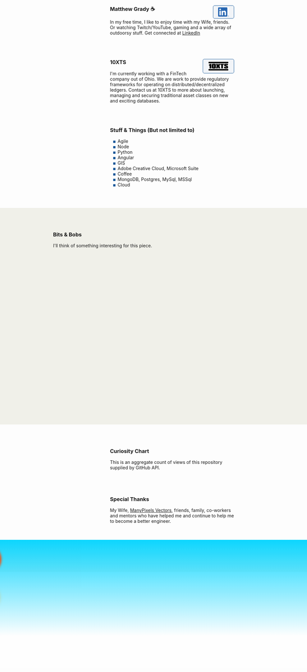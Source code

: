 <link rel="apple-touch-icon" sizes="180x180" href="/apple-touch-icon.png">
<link rel="icon" type="image/png" sizes="32x32" href="/favicon-32x32.png">
<link rel="icon" type="image/png" sizes="16x16" href="/favicon-16x16.png">
<link rel="manifest" href="/site.webmanifest">
<link rel="stylesheet" href="https://cdnjs.cloudflare.com/ajax/libs/animate.css/4.1.1/animate.min.css" />
<link rel="stylesheet" href="https://cdn.jsdelivr.net/gh/openlayers/openlayers.github.io@master/en/v6.8.1/css/ol.css" type="text/css">

<style>
.map {
	width: 100%;
	height: 500px;
}
</style>
<script src="https://cdn.jsdelivr.net/gh/openlayers/openlayers.github.io@master/en/v6.8.1/build/ol.js"></script>

<div class="row">
	<div class="row-logo" style="background-image:url('./Watermelon_Monochromatic.svg');"></div>
	<div class="row-item">
		<h3>Matthew Grady ☕ <a href="https://linkedin.com/in/matthew-grady-7b752a16"><img class="hover-friends" src="./LI-In-Bug.png" style=" float: right; max-width: 66px;
    padding: 5px 15px;
    border: 1px solid #155799; 
    background: rgba(21, 87, 153, .05);
    border-radius: 5px; max-height: 29.06px;"></a></h3>
		<div id="about"></div> In my free time, I like to enjoy time with my Wife, friends. Or watching Twitch/YouTube, gaming and a wide array of outdoorsy stuff. Get connected at <a href="https://linkedin.com/in/matthew-grady-7b752a16">LinkedIn</a>
	</div>
</div>
<script>
function sleep(ms) {
  return new Promise(resolve => setTimeout(resolve, ms));
}
document.getElementById("about").innerHTML = "Hi, I'm Matthew. I do solo and agile full-stack stuff and things from behind a monitor ( or 2, or 3 ).";
const header = document.getElementsByTagName("header");
window.onwheel = function(event) {
	headerScrollFunction(event)
};

function headerScrollFunction(event) {

	if(document.documentElement.scrollTop > 10 && event.deltaY > 0) {
		header[0].classList.remove('expand');
		header[0].classList.add('collapse');
	} else if(document.documentElement.scrollTop < 10 && event.deltaY < 0) {
		header[0].classList.remove('collapse');
		header[0].classList.add('expand');
		window.scrollTo(0, 0);
	} 

}
</script>
<style>

.parachute {
    margin: 200px;
    width: 400px;
    animation: xAxis 60s infinite cubic-bezier(0.02, 0.01, 0.21, 1);
    position: absolute;
    z-index: 99;
    top: 16.66px;
    left: 100px;
}
	
.parachute__img {
    animation: yAxis 60s infinite cubic-bezier(0.3, 0.27, 0.07, 1.64);
}

.parachute__img:before {
      content: "";
      display: block;
      width: 15px;
      height: 15px;
      background: url("https://dl.dropboxusercontent.com/s/7xthrrako1qpxy9/parachute.svg")
        no-repeat;
      animation: swing ease-in-out 1s infinite alternate;
      transform-origin: center -20px;
 }

.plane {
  background: url("https://dl.dropboxusercontent.com/s/egcs4ohbyrfa39n/aeroplane.svg")
    no-repeat;
  width: 42px;
  height: 42px;
  position: absolute;
  z-index: 99;
  top: -16px;
  left: -108px;
  animation: right linear 30s infinite;
}

@keyframes yAxis {
  33% {
    animation-timing-function: cubic-bezier(0.02, 0.01, 0.21, 1);
    transform: translateY(-200px);
  }
  66% {
    animation-timing-function: cubic-bezier(0, .2, -1.42, -6);
    transform: translateY(-200px);
  }
}

@keyframes xAxis {
  33% {
    animation-timing-function: cubic-bezier(0.3, 0.27, 0.07, 1.64);
    transform: translateX(700px);
  } 
  66% {
    animation-timing-function: cubic-bezier(0, 0, -1.15, -6.64);
    transform: translateX(700px);
  }
}

@keyframes swing {
  0% {
    transform: rotate(5deg);
  }
  100% {
    transform: rotate(-5deg);
  }
}


@keyframes right {
  0% {
    left: -108px;
  }	
  25% {
    left: calc(25% + 108px);
  }
  35% {
    left: calc(35% + 108px);
    top: 12px;
  }
  50% {
    left: calc(50% + 108px);
    top: 12px;
  }
  75% {
    left: calc(75% + 108px);
    top: 5px;
  }
  100% {
    left: calc(100% + 108px);
  }
}

.page-header {
	background-image: url('1610.m00.i125.n015.S.c12.310635362 Vector cartoon blue cloudy sky horizontal seamless pattern.jpg') !important;
	background-size: 85%;
	background-repeat: repeat;
	background-position: 0 0;
	/*adjust s value for speed*/
	animation: animatedBackground 850s linear infinite;
	z-index: 99;
	-webkit-box-shadow: 0px 10px 50px 13px #FFFFFF;
	box-shadow: 0px 10px 50px 13px #FFFFFF;
}

.page-header:after,
.page-header:before {
	content: '';
	display: block;
	position: absolute;
	top: 0;
	bottom: 0;
	left: 0;
	right: 0;
	mix-blend-mode: hard-light;
}

.page-header:before {
	background: linear-gradient(0deg, rgba(255, 255, 255, .4) 25%, rgba(0, 212, 255, 0.3) 100%);
	animation: OpacityAnim 60s ease-in-out 0s infinite alternate;
	border-bottom: 4px rgba(255, 255, 255, .4) solid;
}

.page-header:after {
	background: linear-gradient(0deg, rgba(85, 48, 83, 0.65) 25%, rgba(85, 48, 83, 0.45) 100%), rgba(0, 0, 0, .35) url('stars.png') repeat;
	animation: OpacityAnim 60s ease-in-out -60s infinite alternate, animatedBackground 1200s linear infinite;
	border-bottom: 4px rgba(0, 0, 0, .3) solid;
}

@keyframes OpacityAnim {
	0% {
		opacity: 1.0
	}

	100% {
		opacity: 0.0
	}
}

@keyframes animatedBackground {
	from {
		background-position: 0 0;
	}

	/*use negative width if you want it to flow right to left else and positive for left to right*/
	to {
		background-position: -10000px 0;
	}
}

.row {
	display: flex;
	margin-bottom: 50px;
	scroll-snap-align: start;
    z-index;99;
}

.row-logo {
	margin-right: 1rem;
    width: 100px;
    height: 100px;
    max-width: 100px;
    margin-right: 1rem;
    min-width: 100px;
    max-height: 100px;
    min-height: 100%;
    background-size: 100px 100px;
}

.row-logo:after {
	content: '';
	display: block;
	position: relative;
	top: -100px;
	bottom: 0;
	left: 0;
	right: 0;
    width: 100px;
    height: 100px;
}

.row-logo:before {
	content: '';
	display: block;
	position: relative;
	top: 0;
	bottom: 0;
	left: 0;
	right: 0;
    width: 100px;
    height: 100px;
}

.row-item {}

ul li {
	list-style-image: radial-gradient(circle, #155799, #155799);
	list-style-border: 1px solid #155799;
}

.collapse {
	display: flex;
	justify-content: center;
	align-items: center;
	animation: collapse .5s ease forwards, animatedBackground 850s linear infinite;
	background-size: 85%;
	background-repeat: repeat;
	background-position: 0 0;
}

.project-name {
	z-index: 100;
	position: relative;
}

.page-header a {
	z-index: 100;
	position: relative;
	color: rgba(255, 255, 255, .9);
	background-color: rgba(0, 0, 0, .4);
	border-color: white;
}

.collapse .project-name {
	font-size: 12px;
}

.collapse a.btn {
	display: none;
}

.expand {
	animation: expand .5s ease forwards, animatedBackground 850s linear infinite;
	padding-top: 80px;
	padding-bottom: 80px;
	background-size: 85%;
	background-repeat: repeat;
	background-position: 0 0;
}

.bottom-left {
	position: fixed;
	bottom: 18px;
	left: -10px;
}

.top-right {
	position: fixed;
	top: 60px;
	right: 00px;
}

.page-header {
	background-image: linear-gradient(120deg, #155799, #fff);
	position: sticky;
	top: 0px;
	padding-top: 80px;
	padding-bottom: 80px;
}

.main-content h1,
.main-content h2,
.main-content h3,
.main-content h4,
.main-content h5,
.main-content h6 {
	color: #155799;
}

@keyframes collapse {
	from {
		padding-top: 80px;
		padding-bottom: 80px;
	}

	to {
		padding-top: 2px;
		padding-bottom: 2px;
	}
}

@keyframes expand {
	from {
		padding-top: 2px;
		padding-bottom: 2px;
	}

	to {
		padding-top: 80px;
		padding-bottom: 80px;
	}
}

.flex-grow {
 flex-grow: 1;
}
.wide-stuffs {
 padding: 50px;
 background: rgb(240, 240, 233);
}
</style>

<div class="parachute">
  <div class="parachute__img"></div>
</div>

<div class="plane">
  
</div>

<div class="row">
	<div class="row-logo" style="background-image:url('./Statue of liberty_Monochromatic.svg');"></div>
	<div class="row-item">
		<h3>10XTS <a href="mailto: info@10xts.com"><img src="./10xts.png" style=" float: right; max-width: 66px;
    padding: 5px 15px;
    border: 1px solid #155799; 
    background: rgba(21, 87, 153, .05);
    border-radius: 5px;"></a></h3> I'm currently working with a FinTech company out of Ohio. We are work to provide regulatory frameworks for operating on distributed/decentralized ledgers. Contact us at 10XTS to more about launching, managing and securing traditional asset classes on new and exciting databases.
	</div>
</div>
<div class="row">
	<div class="row-logo" style="background-image:url('./Data Arranging_Monochromatic.svg');"></div>
	<div class="row-item">
		<h3>Stuff & Things (But not limited to)</h3>
		<ul>
			<li>Agile</li>
			<li>Node</li>
			<li>Python</li>
			<li>Angular</li>
			<li>GIS</li>
			<li>Adobe Creative Cloud, Microsoft Suite</li>
			<li>Coffee</li>
			<li>MongoDB, Postgres, MySql, MSSql</li>
			<li>Cloud</li>
		</ul>
	</div>
</div>
<div class="row wide-stuffs" style="width: 100vw; z-index: 101; position: relative;
    margin: 0px;
    margin-left: calc(50% - 50vw);
    margin-bottom: 50px;">
	<div class="row-logo" style="background-image:url('./America_Monochromatic.svg');"></div>
	<div class="row-item flex-grow">
		<h3>Bits & Bobs</h3> I'll think of something interesting for this piece. <div id="map" class="map"></div>
		<script type="text/javascript">

			const parser = new DOMParser();

/* Async function used to retrieve start and end time from RADAR_1KM_RRAI layer GetCapabilities document */
async function getRadarStartEndTime() {
  let response = await fetch(
    "https://geo.weather.gc.ca/geomet/?lang=en&service=WMS&request=GetCapabilities&version=1.3.0&LAYERS=RADAR_1KM_RRAI"
  );
  let data = await response
    .text()
    .then((data) =>
      parser
        .parseFromString(data, "text/xml")
        .getElementsByTagName("Dimension")[0]
        .innerHTML.split("/")
    );
  return [new Date(data[0]), new Date(data[1])];
}

let frameRate = 1.0; // frames per second
let animationId = null;
let startTime = null;
let endTime = null;
let current_time = null;

let layers = [
	new ol.layer.Tile({
		source: new ol.source.XYZ({
			attributions: 'Copyright:© 2013 ESRI, i-cubed, GeoEye',
			url: 'https://services.arcgisonline.com/arcgis/rest/services/' + 'ESRI_Imagery_World_2D/MapServer/tile/{z}/{y}/{x}',
			maxZoom: 15,
			projection: 'EPSG:4326',
			tileSize: 512, // the tile size supported by the ArcGIS tile service
			maxResolution: 180 / 512, // Esri's tile grid fits 180 degrees on one 512 px tile
			wrapX: true,
		}),
	}),
    new ol.layer.Image({
        source: new ol.source.ImageWMS({
          format: "image/png",
          url: "https://geo.weather.gc.ca/geomet/",
          params: { LAYERS: "RADAR_1KM_RRAI", TILED: true },
          transition: 0
        }),
        opacity: .5
    })
];

let map = new ol.Map({
	target: "map",
	layers: layers,
	view: new ol.View({
		center: [ -81.37, 28.53 ],
		projection: 'EPSG:4326',
		zoom: 6,
		minZoom: 2,
	}),
});

function updateInfo(current_time) {
   // No Info Container At This time
}

function setTime() {
  current_time = current_time;
  if (current_time === null) {
    current_time = startTime;
  } else if (current_time >= endTime) {
    current_time = startTime;
  } else {
    current_time = new Date(
      current_time.setMinutes(current_time.getMinutes() + 10)
    );
  }
  layers[1]
    .getSource()
    .updateParams({ TIME: current_time.toISOString().split(".")[0] + "Z" });
  layers[2]
    .getSource()
    .updateParams({ TIME: current_time.toISOString().split(".")[0] + "Z" });
  updateInfo(current_time);
}

getRadarStartEndTime().then((data) => {
  startTime = data[0];
  endTime = data[1];
  setTime();
});

let stop = function () {
  if (animationId !== null) {
    window.clearInterval(animationId);
    animationId = null;
  }
};

let play = function () {
  stop();
  animationId = window.setInterval(setTime, 1000 / frameRate);
};
		</script>
	</div>
</div>
<div class="row">
	<div class="row-logo" style="background-image:url('./Spotlight _Monochromatic.svg');"></div>
	<div class="row-item">
		<h3>Curiosity Chart</h3> This is an aggregate count of views of this repository supplied by GitHub API. <section id="curiosity-container" class="curiosity-container"></section>
	</div>
</div>
<script src="https://d3js.org/d3.v3.min.js"></script>
<script src="https://cdnjs.cloudflare.com/ajax/libs/jquery/3.6.0/jquery.min.js" integrity="sha512-894YE6QWD5I59HgZOGReFYm4dnWc1Qt5NtvYSaNcOP+u1T9qYdvdihz0PPSiiqn/+/3e7Jo4EaG7TubfWGUrMQ==" crossorigin="anonymous" referrerpolicy="no-referrer"></script>
<script>
// Set the dimensions of the canvas / graph
const margin = {
		top: 30,
		right: 20,
		bottom: 30,
		left: 50
	},
	width = 600 - margin.left - margin.right,
	height = 270 - margin.top - margin.bottom;
// Parse the date / time
const parseDate = d3.time.format("%d-%b-%y").parse;
// Set the ranges
const x = d3.scale.ordinal().rangeRoundBands([0, width], 1);
const y = d3.scale.linear().range([height, 0]);
// Define the axes
const xAxis = d3.svg.axis().scale(x).orient("bottom");
const yAxis = d3.svg.axis().scale(y).orient("left").ticks(3);
// Define the line
const valueline = d3.svg.line().interpolate("basis").x(function(d) {
	return x(d.superposition);
}).y(function(d) {
	return y(d.value);
});
// Adds the svg canvas
const svg = d3.select("section").append("svg").attr("width", width + margin.left + margin.right).attr("height", height + margin.top + margin.bottom).append("g").attr("transform", "translate(" + margin.left + "," + margin.top + ")");
window.sneakyVariable = [];
$.ajax({
	url: 'https://api.countapi.xyz/hit/coffeestained.github.io/about-this-dev',
	type: 'GET',
	success: function(data) {
		const past = {
			value: (data.value - 1) / 2,
			superposition: 'The Past'
		};
		window.sneakyVariable.push(past);
		$.ajax({
			url: 'https://api.countapi.xyz/hit/coffeestained.github.io/about-this-dev',
			type: 'GET',
			success: function(data) {
				const present = {
					value: (data.value) / 2,
					superposition: 'The Present'
				};
				window.sneakyVariable.push(present);
				window.sneakyVariable.forEach(function(d) {
					d.superposition = d.superposition;
					d.value = +d.value;
				});
				// Scale the range of the data
				x.domain(d3.extent(window.sneakyVariable, function(d) {
					return d.superposition;
				}));
				y.domain([0, d3.max(window.sneakyVariable, function(d) {
					return d.value;
				})]);
				// Add the valueline path.
				//svg.append("path")	
				//.attr("class", "line")
				//.attr("d", valueline(window.sneakyVariable));
				// Add the X Axis
				svg.append("g").attr("class", "x axis").attr("transform", "translate(0," + height + ")").call(xAxis);
				// Add the Y Axis
				svg.append("g").attr("class", "y axis").call(yAxis);
				svg.selectAll(".dot").data(window.sneakyVariable, function(d) {
					return d.value
				}).enter().append("circle").attr("r", 3).attr("cx", function(d, i) {
					if(i == 0) return 175;
					else return 350;
				}).attr("cy", function(d) {
					return d.value
				}).attr("fill", function(d) {
					return '#155799';
				});
				// Add the line
				svg.append("path").datum(data).attr("fill", "none").attr("stroke", "steelblue").attr("stroke-width", 1.5).attr("d", d3.svg.line().x(function(d) {
					return x(d.superposition)
				}).y(function(d) {
					return y(d.value)
				}))
			},
			error: function(request, error) {
				alert("Request: " + JSON.stringify(request));
			}
		});
	},
	error: function(request, error) {
		alert("Request: " + JSON.stringify(request));
	}
});
const element = document.querySelector("h1");
element.classList.add('animate__animated');
window.sneakyAnimationEnum = ['animate__bounce', 'animate__pulse', 'animate__rubberBand', 'animate__shakeX', 'animate__shakeY', 'animate__swing', 'animate__tada', 'animate__jello', 'animate__heartBeat'];
window.sneakyCurrentAnimation = window.sneakyAnimationEnum[Math.floor(Math.random() * window.sneakyAnimationEnum.length)];
element.classList.add(window.sneakyCurrentAnimation);
element.addEventListener("mouseover", event => {
	element.classList.remove(window.sneakyCurrentAnimation);
	let current = window.sneakyAnimationEnum[Math.floor(Math.random() * window.sneakyAnimationEnum.length)];
	window.sneakyCurrentAnimation = current;
	element.classList.add(current);
});
window.hoverFriends = document.querySelectorAll('div.row-logo');
console.log(hoverFriends);
window.hoverFriends.forEach(element => {
	element.classList.add('animate__animated');
	element.addEventListener("mouseover", event => {
		element.classList.remove(window.sneakyCurrentAnimation);
		let current = window.sneakyAnimationEnum[Math.floor(Math.random() * window.sneakyAnimationEnum.length)];
		window.sneakyCurrentAnimation = current;
		element.classList.add(current);
	});
});

</script>
<style>
.absolute { position: absolute; color: white; }
#curiosity-container > path {
	stroke: #155799;
	stroke-width: 2;
	fill: none;
}

.axis path,
.axis line {
	fill: none;
	stroke: #8ba9c7;
	stroke-width: 1;
	shape-rendering: crispEdges;
}

.dot {
	fill: #155799;
	stroke: #fff;
}

.footer-stuffs {
    background: url('./Landscape-agriculture.svg');
    background-size: cover;
    height: 400px;
}
.footer-stuffs:after,
.footer-stuffs:before {
    content: '';
    display: block;
    position: absolute;
    left: 0;
    right: 0;
    mix-blend-mode: multiply;
    height: 400px;
    margin-top: -50px;
}
.footer-stuffs:before {
	background: linear-gradient(0deg, rgba(255, 255, 255, .4) 25%, rgba(0, 212, 255, 0.95) 100%);
	animation: OpacityAnim 60s ease-in-out 0s infinite alternate;
    mix-blend-mode: initial;
}
.footer-stuffs:after {
	background: linear-gradient(0deg, rgba(85, 48, 83, 0.65) 25%, rgba(85, 48, 83, 0.45) 100%), rgba(0, 0, 0, .35) url('stars.png') repeat;
	animation: OpacityAnim 60s ease-in-out -60s infinite alternate, animatedBackground 1200s linear infinite;
}

.site-footer { position: absolute; color: white; } 
.site-footer-credits { color: white; }
	.cloud{
  z-index:1
}
	
</style>
<div class="row">
	<div class="row-logo" style="background-image:url('./Brainstorming session _Monochromatic.svg');"></div>
	<div class="row-item">
		<h3>Special Thanks</h3> My Wife, <a href="https://www.manypixels.co/gallery">ManyPixels Vectors</a>, friends, family, co-workers and mentors who have helped me and continue to help me to become a better engineer.
	</div>
</div>

<script>
	
</script>

<div class="row wide-stuffs footer-stuffs" style="    position: absolute;
    left: 0px;
    right: 0px;
    margin: 0px;
    margin-left: calc(50% - 50vw);">
	


</div>
<style>
.rocket {
position: absolute;
    width: 40px;
    left: -300px;
    z-index: 200;
}
 .rocket .rocket-body {
	 width: 40px;
	 left: calc(50% - 50px);
	 animation: bounce 0.5s infinite;
}
 .rocket .rocket-body .body {
	 background-color: #dadada;
	 height: 180px;
	 left: calc(50% - 50px);
	 border-top-right-radius: 100%;
	 border-top-left-radius: 100%;
	 border-bottom-left-radius: 50%;
	 border-bottom-right-radius: 50%;
	 border-top: 5px solid #f5f5f5;
}
 .rocket .rocket-body:before {
	 content: '';
	 position: absolute;
	 left: calc(50% - 24px);
	 width: 48px;
	 height: 13px;
	 background-color: #554842;
	 bottom: -13px;
	 border-bottom-right-radius: 60%;
	 border-bottom-left-radius: 60%;
}
 .rocket .window {
	 position: absolute;
	 width: 20px;
	 height: 20px;
	 border-radius: 100%;
	 background-color: #a75248;
	 left: calc(50% - 10px);
	 top: 40px;
	 border: 5px solid #b4b2b2;
}
 .rocket .fin {
	 position: absolute;
	 z-index: -100;
	 height: 55px;
	 width: 25px;
	 background-color: #a75248;
}
 .rocket .fin-left {
	 left: -20px;
	 top: calc(100% - 55px);
	 border-top-left-radius: 80%;
	 border-bottom-left-radius: 20%;
}
 .rocket .fin-right {
	 right: -20px;
	 top: calc(100% - 55px);
	 border-top-right-radius: 80%;
	 border-bottom-right-radius: 20%;
}
 .rocket .exhaust-flame {
	 position: absolute;
	 top: 90%;
	 width: 28px;
	 background: linear-gradient(to bottom, transparent 10%, #f5f5f5 100%);
	 height: 150px;
	 left: calc(50% - 14px);
	 animation: exhaust 0.2s infinite;
}
 .rocket .exhaust-fumes li {
	 width: 60px;
	 height: 60px;
	 background-color: #f5f5f5;
	 list-style: none;
	 position: absolute;
	 border-radius: 100%;
}
 .rocket .exhaust-fumes li:first-child {
	 width: 200px;
	 height: 200px;
	 bottom: -300px;
	 animation: fumes 5s infinite;
}
 .rocket .exhaust-fumes li:nth-child(2) {
	 width: 150px;
	 height: 150px;
	 left: -120px;
	 top: 260px;
	 animation: fumes 3.2s infinite;
}
 .rocket .exhaust-fumes li:nth-child(3) {
	 width: 120px;
	 height: 120px;
	 left: -40px;
	 top: 330px;
	 animation: fumes 3s 1s infinite;
}
 .rocket .exhaust-fumes li:nth-child(4) {
	 width: 100px;
	 height: 100px;
	 left: -170px;
	 animation: fumes 4s 2s infinite;
	 top: 380px;
}
 .rocket .exhaust-fumes li:nth-child(5) {
	 width: 130px;
	 height: 130px;
	 left: -120px;
	 top: 350px;
	 animation: fumes 5s infinite;
}
 .rocket .exhaust-fumes li:nth-child(6) {
	 width: 200px;
	 height: 200px;
	 left: -60px;
	 top: 280px;
	 animation: fumes2 10s infinite;
}
 .rocket .exhaust-fumes li:nth-child(7) {
	 width: 100px;
	 height: 100px;
	 left: -100px;
	 top: 320px;
}
 .rocket .exhaust-fumes li:nth-child(8) {
	 width: 110px;
	 height: 110px;
	 left: 70px;
	 top: 340px;
}
 .rocket .exhaust-fumes li:nth-child(9) {
	 width: 90px;
	 height: 90px;
	 left: 200px;
	 top: 380px;
	 animation: fumes 20s infinite;
}
 @keyframes fumes {
	 50% {
		 transform: scale(1.5);
		 background-color: transparent;
	}
	 51% {
		 transform: scale(0.8);
	}
	 100% {
		 background-color: #f5f5f5;
		 transform: scale(1);
	}
}
 @keyframes bounce {
	 0% {
		 transform: translate3d(0px, 0px, 0);
	}
	 50% {
		 transform: translate3d(0px, -4px, 0);
	}
	 100% {
		 transform: translate3d(0px, 0px, 0);
	}
}
 @keyframes exhaust {
	 0% {
		 background: linear-gradient(to bottom, transparent 10%, #f5f5f5 100%);
	}
	 50% {
		 background: linear-gradient(to bottom, transparent 8%, #f5f5f5 100%);
	}
	 75% {
		 background: linear-gradient(to bottom, transparent 12%, #f5f5f5 100%);
	}
}
 @keyframes fumes2 {
	 50% {
		 transform: scale(1.1);
	}
}
	
	
.container {
	margin: 0 auto;
	width: 60px;
	height: 60px;
	top: 13%;
	transform-origin: center top;
	animation-name: flicker;
	animation-duration: 3ms;
	animation-delay: 200ms;
	animation-timing-function: ease-in;
	animation-iteration-count: infinite;
	animation-direction: alternate;
}
.flame {
	bottom: 0;
	position: absolute;
	border-bottom-right-radius: 50%;
	border-bottom-left-radius: 50%;
	border-top-left-radius: 50%;
	transform: rotate(135deg) scale(1.5, 1.5);
  -moz-transform: rotate(135deg) scale(1.5, 1.5);
  -webkit-transform: rotate(135deg) scale(1.5, 1.5);
  -o-transform: rotate(135deg) scale(1.5, 1.5);
}
.yellow {
	left: 15px;
	width: 30px;
	height: 30px;
	background: gold;
	box-shadow: 0px 0px 9px 4px gold;
}
.orange {
	left: 10px;
	width: 40px;
	height: 40px;
	background: orange;
	box-shadow: 0px 0px 9px 4px orange;
}
.red {
	left: 5px;
	top: 20px;
	width: 50px;
	height: 50px;
	background: OrangeRed;
	border: 1px solid OrangeRed;
	box-shadow: 0px 0px 5px 4px OrangeRed;
}
.white {
	left: 15px;
	top: 20px;
	width: 30px;
	height: 30px;
	background: white;
	box-shadow: 0px 0px 9px 4px white;
}
.circle {
	border-radius: 50%;
	position: absolute;
}
.blue {
	width: 10px;
	height: 10px;
	left: 25px;
	top: 5px;
	background: SlateBlue;
	box-shadow: 0px 0px 15px 10px #4fc1e9;
}
.black {
	width: 40px;
	height: 40px;
	left: 10px;
	top: -30px;
	background: #ddd;
	border: 1px solid #282A3A;
	box-shadow: 0px 0px 10px 10px #282A3A;
}
 @keyframes flicker {
 0% {
transform: rotate(-1deg);
   -moz-transform: rotate(-1deg);
   -webkit-transform: rotate(-1deg);
}
 20% {
transform: rotate(1deg);
   -moz-transform: rotate(1deg);
   -webkit-transform: rotate(1deg);
}
 40% {
transform: rotate(-1deg);
   -moz-transform: rotate(-1deg);
   -webkit-transform: rotate(-1deg);
}
 60% {
transform: rotate(1deg) scaleY(1.04);
}
 80% {
transform: rotate(-2deg) scaleY(0.92);
   -moz-transform: rotate(-2deg) scaleY(0.92);
   -webkit-transform: rotate(-2deg) scaleY(0.92);
}
 100% {
   transform: rotate(1deg);
   -webkit-transform: rotate(1deg);
   -moz-transform: rotate(1deg);
   }
}
 
</style>
<div style="z-index:100; position: relative; bottom: 0px; top: 0px; left: 0px;">
  <div id="rocket" class="rocket" style="bottom: -200px">
    <div class="rocket-body">
      <div class="body"></div>
      <div class="fin fin-left"></div>
      <div class="fin fin-right"></div>
      <div class="window"></div>
    </div>
         <div id="flame" class="container">
	    <div class="red flame"></div>
	    <div class="orange flame"></div>
	    <div class="yellow flame"></div>
	    <div class="white flame"></div>
	    <div class="blue circle"></div>
	    <div class="black circle"></div>
	  </div>
<!--     <ul class="exhaust-fumes">
      <li></li>
      <li></li>
      <li></li>
      <li></li>
      <li></li>
      <li></li>
      <li></li>
      <li></li>
      <li></li>
    </ul> -->
  </div>
</div>
<script>
		
const animateRocket = async function(direction = 1) {
    const rocket = document.getElementById('rocket');
    let bottom = parseInt(rocket.style.bottom);
    await sleep(1);
    if (direction === 1) {
	if (bottom > 700) bottom = bottom - 3;
	else if (bottom > 300) bottom = bottom - 2;
	else bottom = bottom - 1;
	console.log(bottom);
	rocket.style.bottom = bottom + 'px';
	if (bottom < -200) {
		await sleep(5555);
		animateRocket(0);
	} else {
		animateRocket(1);
	}
    } else {
	if (bottom > 700) bottom = bottom + 3;
	else if (bottom > 300) bottom = bottom + 2;
	else bottom = bottom + 1;
	console.log(bottom);
	rocket.style.bottom = bottom + 'px';
	if (bottom > 3010) {
		await sleep(5555);
		animateRocket(1);
	} else {
		animateRocket(0);
	}
    }
};

animateRocket(0); 
</script>
